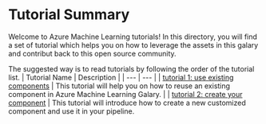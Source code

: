 # Tutorial Summary
Welcome to Azure Machine Learning tutorials! In this directory, you will find a set of tutorial which helps you on how to leverage the assets in this galary and contribut back to this open source community.

The suggested way is to read tutorials by following the order of the tutorial list. 
| Tutorial Name | Description |
| --- | --- |
| [tutorial 1: use existing components](./tutorial1-use-existing-components.md) | This tutorial will help you on how to reuse an existing component in Azure Machine Learning Galary. |
| [tutorial 2: create your component](./tutorial2-create-your-component.md) | This tutorial will introduce how to create a new customized component and use it in your pipeline.